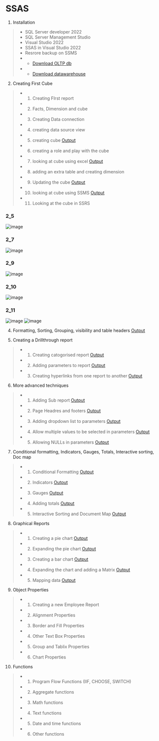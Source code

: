 # SSAS

1. Installation
>- SQL Server developer 2022
>- SQL Server Management Studio
>- Visual Studio 2022
>- SSAS in Visual Studio 2022
>- Resrore backup on SSMS
>- - [Download OLTP db](https://github.com/Microsoft/sql-server-samples/releases/tag/adventureworks)
>- - [Download datawarehouse](https://github.com/Microsoft/sql-server-samples/releases/tag/adventureworks)

2. Creating First Cube
>- 1. Creating FIrst report 
>- 2. Facts, Dimension and cube
>- 3. Creating Data connection
>- 4. creating data source view
>- 5. creating cube [Output](#2_5)
>- 6. creating a role and play with the cube
>- 7. looking at cube using excel [Output](#2_7)
>- 8. adding an extra table and creating dimension
>- 9. Updating the cube [Output](#2_9)
>- 10. looking at cube using SSMS [Output](#2_10)
>- 11. Looking at the cube in SSRS 

### 2_5
![image](https://github.com/hashinil/SSAS/assets/33922245/3a7a6dd1-960a-456c-a523-68db7160273e)

### 2_7
![image](https://github.com/hashinil/SSAS/assets/33922245/44fa5aa4-faf0-4aaf-b105-9ae0ee7482f5)

### 2_9
![image](https://github.com/hashinil/SSAS/assets/33922245/f1939e7f-4aff-4a8d-99f2-1afe9753a682)

### 2_10
![image](https://github.com/hashinil/SSAS/assets/33922245/ce7e9bd6-de5e-4e91-93fd-dc0e33c85ffb)

### 2_11
![image](https://github.com/hashinil/SSAS/assets/33922245/9b54bbcb-e892-4722-b596-fb6be599ea28)
![image](https://github.com/hashinil/SSAS/assets/33922245/d70a669e-dcd2-4366-88a2-bf6da209a854)


4. Formatting, Sorting, Grouping, visibility and table headers [Output](#4)

5. Creating a Drillthrough report
>- 1. Creating catogorised report [Output](#5_1)
>- 2. Adding parameters to report [Output](#5_2)
>- 3. Creating hyperlinks from one report to another [Output](#5_3)
 
6. More advanced techniques
>- 1. Adding Sub report [Output](#6_1) 
>- 2. Page Headres and footers [Output](#6_2) 
>- 3. Adding dropdown list to parameters [Output](#6_3)
>- 4. Allow multiple values to be selected in parameters [Output](#6_4)
>- 5. Allowing NULLs in parameters [Output](#6_5)

7. Conditional formatting, Indicators, Gauges, Totals, Interactive sorting, Doc map
>- 1. Conditional Formatting [Output](#7_1) 
>- 2. Indicators [Output](#7_2)
>- 3. Gauges [Output](#7_3)
>- 4. Adding totals [Output](#7_4)
>- 5. Interactive Sorting and Document Map [Output](#7_5)

8. Graphical Reports
>- 1. Creating a pie chart [Output](#8_1)
>- 2. Expanding the pie chart [Output](#8_2)
>- 3. Creating a bar chart [Output](#8_3)
>- 4. Expanding the chart and adding a Matrix [Output](#8_4)
>- 5. Mapping data [Output](#8_5)

9. Object Properties
>- 1. Creating a new Employee Report
>- 2. Alignment Properties
>- 3. Border and Fill Properties
>- 4. Other Text Box Properties
>- 5. Group and Tablix Properties
>- 6. Chart Properties

10. Functions
>- 1. Program Flow Functions (IIF, CHOOSE, SWITCH)
>- 2. Aggregate functions
>- 3. Math functions
>- 4. Text functions
>- 5. Date and time functions
>- 6. Other functions

